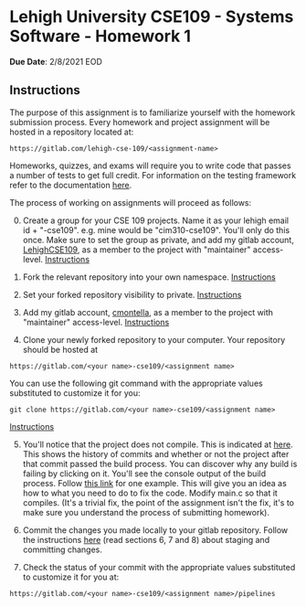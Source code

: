 # Lehigh University CSE109 - Systems Software - Homework 1

**Due Date**: 2/8/2021 EOD

## Instructions

The purpose of this assignment is to familiarize yourself with the homework submission process. Every homework and project assignment will be hosted in a repository located at:

```
https://gitlab.com/lehigh-cse-109/<assignment-name>
```

Homeworks, quizzes, and exams will require you to write code that passes a number of tests to get full credit. For information on the testing framework refer to the documentation [here](https://docs.gitlab.com/ee/ci/).

The process of working on assignments will proceed as follows:

0. Create a group for your CSE 109 projects. Name it as your lehigh email id + "-cse109". e.g. mine would be "cim310-cse109". You'll only do this once. Make sure to set the group as private, and add my gitlab account, [LehighCSE109](https://gitlab.com/lehighcse109), as a member to the project with "maintainer" access-level.  [Instructions](https://docs.gitlab.com/ee/user/group/)

1. Fork the relevant repository into your own namespace. [Instructions](https://docs.gitlab.com/ee/workflow/forking_workflow.html#creating-a-fork)

2. Set your forked repository visibility to private. [Instructions](https://docs.gitlab.com/ee/public_access/public_access.html#how-to-change-project-visibility)

3. Add my gitlab account, [cmontella](https://gitlab.com/cmontella), as a member to the project with "maintainer" access-level. [Instructions](https://docs.gitlab.com/ee/user/project/members/#add-a-user)

4. Clone your newly forked repository to your computer. Your repository should be hosted at 
```
https://gitlab.com/<your name>-cse109/<assignment name>
```
You can use the following git command with the appropriate values substituted to customize it for you:
```
git clone https://gitlab.com/<your name>-cse109/<assignment name>
```
[Instructions](https://docs.gitlab.com/ee/gitlab-basics/start-using-git.html#clone-a-repository) 

5. You'll notice that the project does not compile. This is indicated at [here](https://gitlab.com/lehigh-cse-109/spring-2021/assignments/homework-1/-/jobs). This shows the history of commits and whether or not the project after that commit passed the build process. You can discover why any build is failing by clicking on it. You'll see the console output of the build process. Follow [this link](https://gitlab.com/lehigh-cse-109/spring-2021/assignments/homework-1/-/jobs/1000047618) for one example. This will give you an idea as how to what you need to do to fix the code. Modify main.c so that it compiles. (It's a trivial fix, the point of the assignment isn't the fix, it's to make sure you understand the process of submitting homework).

6. Commit the changes you made locally to your gitlab repository. Follow the instructions [here](https://githowto.com/staging_and_committing) (read sections 6, 7 and 8) about staging and committing changes.

7. Check the status of your commit with the appropriate values substituted to customize it for you at: 
```
https://gitlab.com/<your name>-cse109/<assignment name>/pipelines
```
